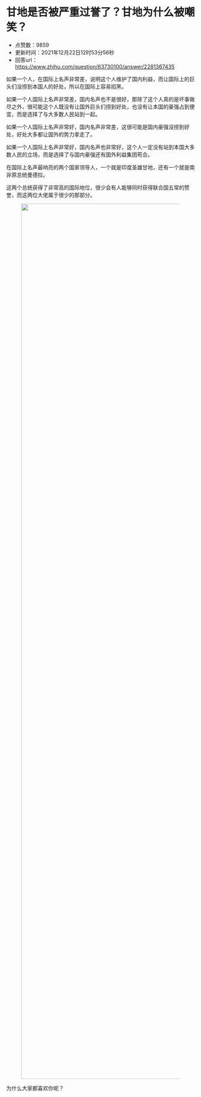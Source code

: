 # 甘地是否被严重过誉了？甘地为什么被嘲笑？
- 点赞数：9859
- 更新时间：2021年12月22日12时53分56秒
- 回答url：https://www.zhihu.com/question/63730100/answer/2281367435
<body>
 <p data-pid="X5gvChrY">如果一个人，在国际上名声非常差，说明这个人维护了国内利益，而让国际上的巨头们没捞到本国人的好处，所以在国际上容易招黑。</p>
 <p data-pid="OpSoH3sM">如果一个人国际上名声非常差，国内名声也不是很好，那除了这个人真的是坏事做尽之外，很可能这个人既没有让国外巨头们捞到好处，也没有让本国的豪强占到便宜，而是选择了与大多数人民站到一起。</p>
 <p data-pid="8rOrbImy">如果一个人国际上名声非常好，国内名声非常差，这很可能是国内豪强没捞到好处，好处大多都让国外的势力拿走了。</p>
 <p data-pid="aFUA2xBH">如果一个人国际上名声非常好，国内名声也非常好，这个人一定没有站到本国大多数人民的立场，而是选择了与国内豪强还有国外利益集团苟合。</p>
 <p data-pid="Bjt2RdfV">在国际上名声最响亮的两个国家领导人，一个就是印度圣雄甘地，还有一个就是南非原总统曼德拉。</p>
 <p data-pid="5cJdDLkh">这两个总统获得了非常高的国际地位，很少会有人能够同时获得联合国五常的赞誉，而这两位大佬属于很少的那部分。</p>
 <figure data-size="normal">
  <img src="https://picx.zhimg.com/50/v2-2fc5829055e45db39fa4feb03a1722d0_720w.jpg?source=1940ef5c" data-rawwidth="2340" data-rawheight="1080" data-size="normal" data-original-token="v2-d055e219c8cd753f904388eb2bea862a" data-default-watermark-src="https://picx.zhimg.com/50/v2-cddf6b241060df3fae242f8679bf7cd1_720w.jpg?source=1940ef5c" class="origin_image zh-lightbox-thumb" width="2340" data-original="https://pica.zhimg.com/v2-2fc5829055e45db39fa4feb03a1722d0_r.jpg?source=1940ef5c">
 </figure>
 <p data-pid="Vxu6TkP7">为什么大家都喜欢你呢？</p>
 <p></p>
 <p></p>
</body>